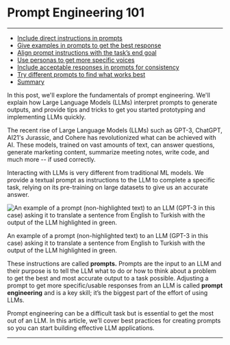 # Prompt Engineering 101

---

- [Include direct instructions in prompts](Include%20direct%20instructions%20in%20prompts.md)
- [Give examples in prompts to get the best response](Give%20examples%20in%20prompts%20to%20get%20the%20best%20response.md)
- [Align prompt instructions with the task’s end goal](Align%20prompt%20instructions%20with%20the%20task’s%20end%20goal.md)
- [Use personas to get more specific voices](Use%20personas%20to%20get%20more%20specific%20voices.md)
- [Include acceptable responses in prompts for consistency](Include%20acceptable%20responses%20in%20prompts%20for%20consistency.md)
- [Try different prompts to find what works best](Try%20different%20prompts%20to%20find%20what%20works%20best.md)
- [Summary](AI-Prompts/Prompt%20Guides/101/Summary.md)

In this post, we'll explore the fundamentals of prompt engineering. We'll explain how Large Language Models (LLMs) interpret prompts to generate outputs, and provide tips and tricks to get you started prototyping and implementing LLMs quickly.

The recent rise of Large Language Models (LLMs) such as GPT-3, ChatGPT, AI21's Jurassic, and Cohere has revolutionized what can be achieved with AI. These models, trained on vast amounts of text, can answer questions, generate marketing content, summarize meeting notes, write code, and much more -- if used correctly.

Interacting with LLMs is very different from traditional ML models. We provide a textual prompt as instructions to the LLM to complete a specific task, relying on its pre-training on large datasets to give us an accurate answer.

![An example of a prompt (non-highlighted text) to an LLM (GPT-3 in this case) asking it to translate a sentence from English to Turkish with the output of the LLM highlighted in green.](https://humanloop.com/_next/image?url=%2Fblog%2Fprompt-engineering-101%2F1.png&w=3840&q=75)

An example of a prompt (non-highlighted text) to an LLM (GPT-3 in this case) asking it to translate a sentence from English to Turkish with the output of the LLM highlighted in green.

These instructions are called **prompts.** Prompts are the input to an LLM and their purpose is to tell the LLM what to do or how to think about a problem to get the best and most accurate output to a task possible. Adjusting a prompt to get more specific/usable responses from an LLM is called **prompt engineering** and is a key skill; it’s the biggest part of the effort of using LLMs.

Prompt engineering can be a difficult task but is essential to get the most out of an LLM. In this article, we’ll cover best practices for creating prompts so you can start building effective LLM applications.

---

